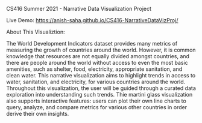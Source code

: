 CS416 Summer 2021 - Narrative Data Visualization Project

Live Demo: https://anish-saha.github.io/CS416-NarrativeDataVizProj/

About This Visualiztion:

The World Development Indicators dataset provides many metrics of measuring the growth of countries around the world. However, it is common knowledge that resources are not equally divided amongst countries, and there are people around the world without access to even the most basic amenities, such as shelter, food, electricity, appropriate sanitation, and clean water. This narrative visualization aims to highlight trends in access to water, sanitation, and electricity, for various countries around the world. Throughout this visualization, the user will be guided through a curated data exploration into understanding such trends. Thie martini glass visualization also supports interactive features: users can plot their own line charts to query, analyze, and compare metrics for various other countries in order derive their own insights. 
